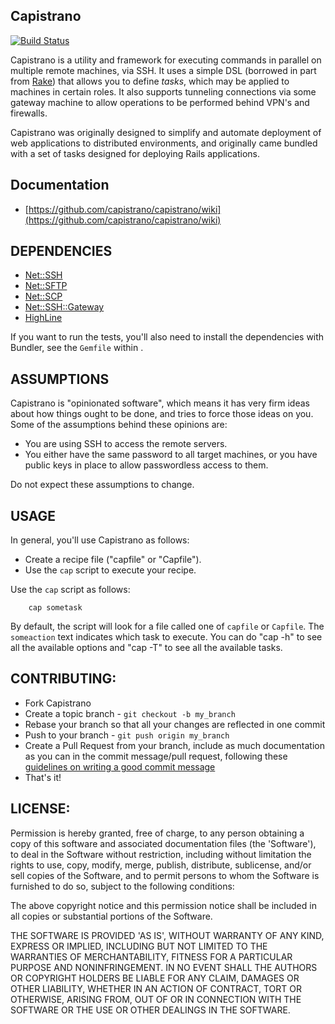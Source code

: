 ## Capistrano

[![Build
Status](https://secure.travis-ci.org/capistrano/capistrano.png)](http://travis-ci.org/capistrano/capistrano)


Capistrano is a utility and framework for executing commands in parallel on
multiple remote machines, via SSH. It uses a simple DSL (borrowed in part from
[Rake](http://rake.rubyforge.org/)) that allows you to define _tasks_, which may
be applied to machines in certain roles. It also supports tunneling connections
via some gateway machine to allow operations to be performed behind VPN's and
firewalls.

Capistrano was originally designed to simplify and automate deployment of web
applications to distributed environments, and originally came bundled with a set
of tasks designed for deploying Rails applications.

## Documentation

* [https://github.com/capistrano/capistrano/wiki](https://github.com/capistrano/capistrano/wiki)

## DEPENDENCIES

* [Net::SSH](http://net-ssh.rubyforge.org)
* [Net::SFTP](http://net-ssh.rubyforge.org)
* [Net::SCP](http://net-ssh.rubyforge.org)
* [Net::SSH::Gateway](http://net-ssh.rubyforge.org)
* [HighLine](http://highline.rubyforge.org)

If you want to run the tests, you'll also need to install the dependencies with
Bundler, see the `Gemfile` within .

## ASSUMPTIONS

Capistrano is "opinionated software", which means it has very firm ideas about
how things ought to be done, and tries to force those ideas on you. Some of the
assumptions behind these opinions are:

* You are using SSH to access the remote servers.
* You either have the same password to all target machines, or you have public
	keys in place to allow passwordless access to them.

Do not expect these assumptions to change.

## USAGE

In general, you'll use Capistrano as follows:

* Create a recipe file ("capfile" or "Capfile").
* Use the `cap` script to execute your recipe.

Use the `cap` script as follows:

		cap sometask

By default, the script will look for a file called one of `capfile` or
`Capfile`. The `someaction` text indicates which task to execute. You can do
"cap -h" to see all the available options and "cap -T" to see all the available
tasks.

## CONTRIBUTING:

* Fork Capistrano
* Create a topic branch - `git checkout -b my_branch`
* Rebase your branch so that all your changes are reflected in one
  commit
* Push to your branch - `git push origin my_branch`
* Create a Pull Request from your branch, include as much documentation
  as you can in the commit message/pull request, following these
[guidelines on writing a good commit message](http://spheredev.org/wiki/Git_for_the_lazy#Writing_good_commit_messages)
* That's it!


## LICENSE:

Permission is hereby granted, free of charge, to any person obtaining
a copy of this software and associated documentation files (the
'Software'), to deal in the Software without restriction, including
without limitation the rights to use, copy, modify, merge, publish,
distribute, sublicense, and/or sell copies of the Software, and to
permit persons to whom the Software is furnished to do so, subject to
the following conditions:

The above copyright notice and this permission notice shall be
included in all copies or substantial portions of the Software.

THE SOFTWARE IS PROVIDED 'AS IS', WITHOUT WARRANTY OF ANY KIND,
EXPRESS OR IMPLIED, INCLUDING BUT NOT LIMITED TO THE WARRANTIES OF
MERCHANTABILITY, FITNESS FOR A PARTICULAR PURPOSE AND NONINFRINGEMENT.
IN NO EVENT SHALL THE AUTHORS OR COPYRIGHT HOLDERS BE LIABLE FOR ANY
CLAIM, DAMAGES OR OTHER LIABILITY, WHETHER IN AN ACTION OF CONTRACT,
TORT OR OTHERWISE, ARISING FROM, OUT OF OR IN CONNECTION WITH THE
SOFTWARE OR THE USE OR OTHER DEALINGS IN THE SOFTWARE.
